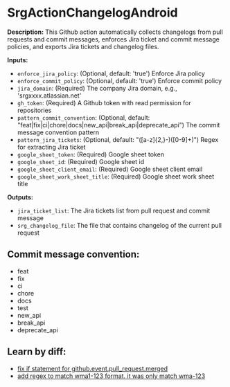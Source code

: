 # SrgActionChangelogAndroid

**Description:** This Github action automatically collects changelogs from pull requests and commit messages, enforces Jira ticket and commit message policies, and exports Jira tickets and changelog files.

**Inputs:**
- `enforce_jira_policy`: (Optional, default: 'true') Enforce Jira policy
- `enforce_commit_policy`: (Optional, default: 'true') Enforce commit policy
- `jira_domain`: (Required) The company Jira domain, e.g., 'srgxxxx.atlassian.net'
- `gh_token`: (Required) A Github token with read permission for repositories
- `pattern_commit_convention`: (Optional, default: "feat|fix|ci|chore|docs|new_api|break_api|deprecate_api") The commit message convention pattern
- `pattern_jira_tickets`: (Optional, default: "([a-z]{2,}-)([0-9]+)") Regex for extracting Jira ticket
- `google_sheet_token`: (Required) Google sheet token
- `google_sheet_id`: (Required) Google sheet id
- `google_sheet_client_email`: (Required) Google sheet client email
- `google_sheet_work_sheet_title`: (Required) Google sheet work sheet title

**Outputs:**
- `jira_ticket_list`: The Jira tickets list from pull request and commit message
- `srg_changelog_file`: The file that contains changelog of the current pull request

  
 ## Commit message convention:
 - feat
 - fix
 - ci
 - chore
 - docs 
 - test
 - new_api
 - break_api
 - deprecate_api
 
 ## Learn by diff:
- [ fix if statement for github.event.pull_request.merged](https://github.com/SweetRainGarden/SrgGactionChangelogApp/pull/95/files)
- [ add regex to match wma1-123 format. it was only match wma-123](https://github.com/SweetRainGarden/SrgGactionChangelogApp/pull/247/files)
